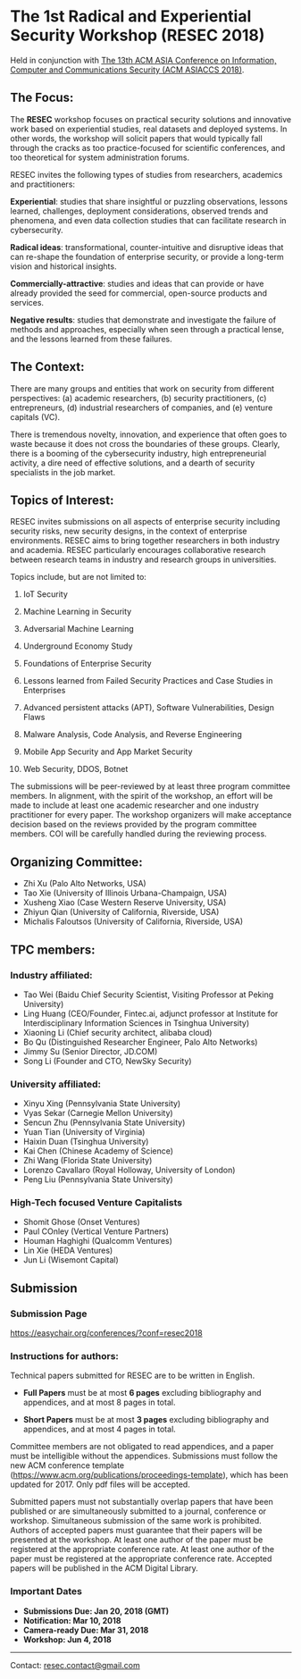 # The 1st Radical and Experiential Security Workshop (RESEC 2018)

Held in conjunction with [The 13th ACM ASIA Conference on Information, Computer and Communications Security (ACM ASIACCS 2018)](http://asiaccs2018.org/).

## The Focus: 
The **RESEC** workshop focuses on practical security solutions and innovative work based on experiential studies, real datasets and deployed systems. In other words, the workshop will solicit papers that would typically fall through the cracks as too practice-focused for scientific conferences, and too theoretical for system administration forums.

RESEC invites the following types of studies from researchers, academics and practitioners:

**Experiential**: studies that share insightful or puzzling observations, lessons learned, challenges, deployment considerations, observed trends and phenomena, and even data collection studies that can facilitate research in cybersecurity. 

**Radical ideas**: transformational, counter-intuitive and disruptive ideas that can re-shape the foundation of enterprise security, or provide a long-term vision and historical insights. 

**Commercially-attractive**: studies and ideas that can provide or have already provided the seed for commercial, open-source products and services.

**Negative results**: studies that demonstrate and investigate the failure of methods and approaches, especially when seen through a practical lense, and the lessons learned from these failures.

## The Context: 
There are many groups and entities that work on security from different perspectives: (a) academic researchers, (b) security practitioners, (c) entrepreneurs, (d) industrial researchers of companies, and (e) venture capitals (VC).

There is tremendous novelty, innovation, and experience that often goes to waste because it does not cross the boundaries of these groups. Clearly, there is a booming of the cybersecurity industry, high entrepreneurial activity, a dire need of effective solutions, and a dearth of security specialists in the job market. 

## Topics of Interest: 
RESEC invites submissions on all aspects of enterprise security including security risks, new security designs, in the context of enterprise environments. RESEC aims to bring together researchers in both industry and academia. RESEC particularly encourages collaborative research between research teams in industry and research groups in universities.

Topics include, but are not limited to:

1. IoT Security

2. Machine Learning in Security

3. Adversarial Machine Learning 

4. Underground Economy Study

5. Foundations of Enterprise Security

6. Lessons learned from Failed Security Practices and Case Studies in Enterprises

7. Advanced persistent attacks (APT), Software Vulnerabilities, Design Flaws

8. Malware Analysis, Code Analysis, and Reverse Engineering

9. Mobile App Security and App Market Security

10. Web Security, DDOS, Botnet

The submissions will be peer-reviewed by at least three program committee members. In alignment, with the spirit of the workshop, an effort will be made to include at least one academic researcher and one industry practitioner for every paper. The workshop organizers will make acceptance decision based on the reviews provided by the program committee members. COI will be carefully handled during the reviewing process.


## Organizing Committee: 

* Zhi Xu (Palo Alto Networks, USA)
* Tao Xie (University of Illinois Urbana-Champaign, USA)
* Xusheng Xiao (Case Western Reserve University, USA)
* Zhiyun Qian (University of California, Riverside, USA)
* Michalis Faloutsos (University of California, Riverside, USA)

## TPC members:

### Industry affiliated:
* Tao Wei (Baidu Chief Security Scientist, Visiting Professor at Peking University)
* Ling Huang (CEO/Founder, Fintec.ai, adjunct professor at Institute for Interdisciplinary Information Sciences in Tsinghua University)
* Xiaoning Li (Chief security architect, alibaba cloud)
* Bo Qu (Distinguished Researcher Engineer, Palo Alto Networks)
* Jimmy Su (Senior Director, JD.COM)
* Song Li (Founder and CTO, NewSky Security)

### University affiliated:
* Xinyu Xing (Pennsylvania State University)
* Vyas Sekar (Carnegie Mellon University)
* Sencun Zhu (Pennsylvania State University)
* Yuan Tian (University of Virginia)
* Haixin Duan (Tsinghua University)
* Kai Chen (Chinese Academy of Science)
* Zhi Wang (Florida State University)
* Lorenzo Cavallaro (Royal Holloway, University of London)
* Peng Liu (Pennsylvania State University)

### High-Tech focused Venture Capitalists
* Shomit Ghose (Onset Ventures)
* Paul COnley (Vertical Venture Partners)
* Houman Haghighi (Qualcomm Ventures)
* Lin Xie  (HEDA Ventures)
* Jun Li (Wisemont Capital)

## Submission 

### Submission Page
https://easychair.org/conferences/?conf=resec2018

### Instructions for authors:
Technical papers submitted for RESEC are to be written in English. 

* **Full Papers** must be at most **6 pages** excluding bibliography and appendices, and at most 8 pages in total. 

* **Short Papers** must be at most **3 pages** excluding bibliography and appendices, and at most 4 pages in total. 

Committee members are not obligated to read appendices, and a paper must be intelligible without the appendices. Submissions must follow the new ACM conference template (https://www.acm.org/publications/proceedings-template), which has been updated for 2017. Only pdf files will be accepted.

Submitted papers must not substantially overlap papers that have been published or are simultaneously submitted to a journal, conference or workshop. Simultaneous submission of the same work is prohibited. Authors of accepted papers must guarantee that their papers will be presented at the workshop. At least one author of the paper must be registered at the appropriate conference rate. At least one author of the paper must be registered at the appropriate conference rate. Accepted papers will be published in the ACM Digital Library.

### Important Dates
* **Submissions Due: Jan 20, 2018 (GMT)**
* **Notification: Mar 10, 2018**
* **Camera-ready Due: Mar 31, 2018**
* **Workshop: Jun 4, 2018**

-----------
Contact: resec.contact@gmail.com



